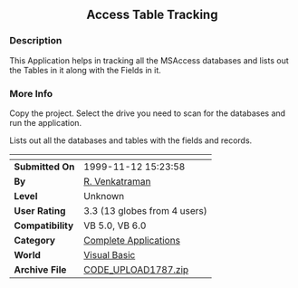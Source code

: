 ﻿<div align="center">

## Access Table Tracking


</div>

### Description

This Application helps in tracking all the MSAccess databases and lists out the Tables in it along with the Fields in it.
 
### More Info
 
Copy the project. Select the drive you need to scan for the databases and run the application.

Lists out all the databases and tables with the fields and records.


<span>             |<span>
---                |---
**Submitted On**   |1999-11-12 15:23:58
**By**             |[R\. Venkatraman](https://github.com/Planet-Source-Code/PSCIndex/blob/master/ByAuthor/r-venkatraman.md)
**Level**          |Unknown
**User Rating**    |3.3 (13 globes from 4 users)
**Compatibility**  |VB 5\.0, VB 6\.0
**Category**       |[Complete Applications](https://github.com/Planet-Source-Code/PSCIndex/blob/master/ByCategory/complete-applications__1-27.md)
**World**          |[Visual Basic](https://github.com/Planet-Source-Code/PSCIndex/blob/master/ByWorld/visual-basic.md)
**Archive File**   |[CODE\_UPLOAD1787\.zip](https://github.com/Planet-Source-Code/r-venkatraman-access-table-tracking__1-4427/archive/master.zip)








